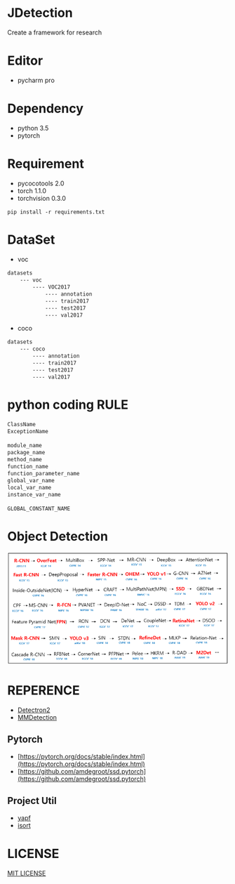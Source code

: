 # JDetection
Create a framework for research

# Editor
- pycharm pro

# Dependency
- python 3.5
- pytorch

# Requirement
- pycocotools 2.0
- torch 1.1.0
- torchvision 0.3.0


```
pip install -r requirements.txt
```

# DataSet
- voc
```
datasets
    --- voc 
        ---- VOC2017
            ---- annotation
            ---- train2017
            ---- test2017
            ---- val2017
```

- coco
```
datasets
    --- coco 
        ---- annotation
        ---- train2017
        ---- test2017
        ---- val2017
```

# python coding RULE
```
ClassName
ExceptionName

module_name
package_name
method_name
function_name
function_parameter_name
global_var_name
local_var_name
instance_var_name

GLOBAL_CONSTANT_NAME
```

# Object Detection



![obj](./obj.PNG)



# REPERENCE
- [Detectron2](https://github.com/facebookresearch/detectron2)
- [MMDetection](https://github.com/open-mmlab/mmdetection)

## Pytorch
- [https://pytorch.org/docs/stable/index.html](https://pytorch.org/docs/stable/index.html)
- [https://github.com/amdegroot/ssd.pytorch](https://github.com/amdegroot/ssd.pytorch)

## Project Util
- [yapf](https://github.com/google/yapf)
- [isort](https://github.com/timothycrosley/isort)

# LICENSE
[MIT LICENSE](https://github.com/jjeamin/JDetection/blob/master/LICENSE)
